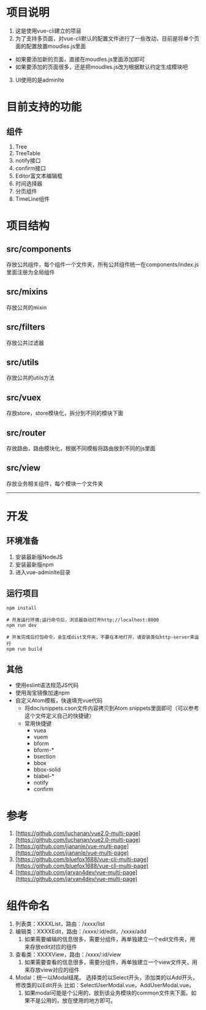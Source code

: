 # 项目说明
1.  这是使用vue-cli建立的项目
2.  为了支持多页面，对vue-cli默认的配置文件进行了一些改动，目前是将单个页面的配置放置moudles.js里面
  - 如果要添加新的页面，直接在moudles.js里面添加即可
  - 如果要添加的页面很多，还是把moudles.js改为根据默认约定生成模块吧
3.  UI使用的是adminlte


# 目前支持的功能

## 组件
1.  Tree
2.  TreeTable
3.  notify接口
4.  confirm接口
5.  Editor富文本编辑框
6.  时间选择器
7.  分页组件
8.  TimeLine组件

# 项目结构

## src/components
  存放公共组件，每个组件一个文件夹，所有公共组件统一在components/index.js里面注册为全局组件

## src/mixins
  存放公共的mixin

## src/filters
  存放公共过滤器

## src/utils
  存放公共的utils方法

## src/vuex
  存放store，store模块化，拆分到不同的模块下面

## src/router
  存放路由，路由模块化，根据不同模板将路由放到不同的js里面

## src/view
  存放业务相关组件，每个模块一个文件夹


---
# 开发

## 环境准备

1.	安装最新版NodeJS
2.	安装最新版npm
3.	进入vue-adminlte目录

## 运行项目

	npm install

	# 开发运行环境;运行命令后，浏览器自动打开http://localhost:8000
	npm run dev

	# 开发完成后打包命令，会生成dist文件夹，不要在本地打开，请安装类似http-server来运行
	npm run build

## 其他

-	使用eslint语法规范JS代码
-	使用淘宝镜像加速npm
-	自定义Atom模板，快速填充vue代码
	-	将doc/snippets.cson文件内容拷贝到Atom snippets里面即可（可以参考这个文件定义自己的快捷键）
	-	常用快捷键
		-	vuea
		-	vuem
		-	bform
		-	bform-*
		-	bsection
		-	bbox
		-	bbox-solid
		-	blabel-*
		-	notify
		-	confirm

# 参考

1.	[https://github.com/luchanan/vue2.0-multi-page](https://github.com/luchanan/vue2.0-multi-page)
2.	[https://github.com/jiananle/vue-multi-page](https://github.com/jiananle/vue-multi-page)
3.	[https://github.com/bluefox1688/vue-cli-multi-page](https://github.com/bluefox1688/vue-cli-multi-page)
4.	[https://github.com/jarvan4dev/vue-multi-page](https://github.com/jarvan4dev/vue-multi-page)


# 组件命名
1.  列表类：XXXXList，路由：/xxxx/list
2.  编辑类：XXXXEdit，路由：/xxxx/:id/edit，/xxxx/add
    1.  如果需要编辑的信息很多，需要分组件，再单独建立一个edit文件夹，用来存放edit对应的组件
3.  查看类：XXXXView，路由：/xxxx/:id/view
    1.  如果需要查看的信息很多，需要分组件，再单独建立一个view文件夹，用来存放view对应的组件
4.  Modal：统一以Modal结尾。
    选择类的以Select开头，添加类的以Add开头，修改类的以Edit开头
    比如：SelectUserModal.vue，AddUserModal.vue，
    1.  如果modal可能是个公用的，放到该业务模块的common文件夹下面。如果不是公用的，放在使用的地方即可。
